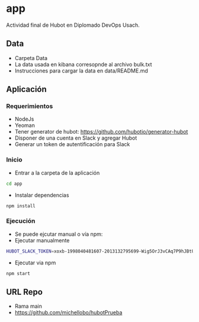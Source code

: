 # app

 Actividad final de Hubot en Diplomado DevOps Usach.

## Data

- Carpeta Data
- La data usada en kibana corresopnde al archivo bulk.txt
- Instrucciones para cargar la data en data/README.md

## Aplicación

### Requerimientos

- NodeJs
- Yeoman
- Tener generator de hubot: https://github.com/hubotio/generator-hubot
- Disponer de una cuenta en Slack y agregar Hubot
- Generar un token de autentificación para Slack


### Inicio

- Entrar a la carpeta de la aplicación

```bash
cd app
```

- Instalar dependencias

```bash
npm install
```

### Ejecución

- Se puede ejcutar manual o vía npm:
- Ejecutar manualmente 

```bash
HUBOT_SLACK_TOKEN=xoxb-1998040481607-2013132795699-Wig5OrJ3vCAq7P9hJBtUa7By ./bin/hubot --adapter slack
```

- Ejecutar via npm

```bash
npm start
```

## URL Repo

- Rama main
- https://github.com/michellobo/hubotPrueba